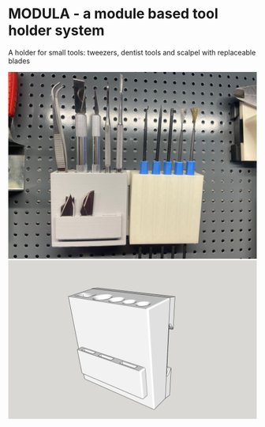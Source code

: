 # MODULA - a module based tool holder system

A holder for small tools: tweezers, dentist tools and scalpel with replaceable blades

![Modula](small.tools.photo.jpg)
![Modula](small.tools.jpg)
